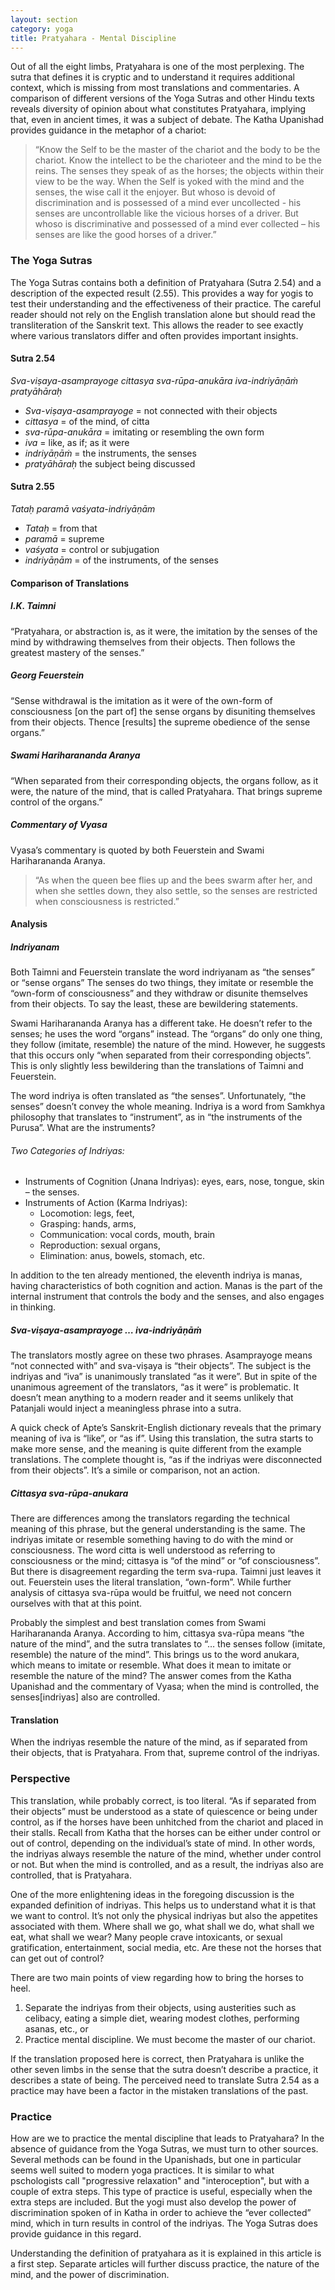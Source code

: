 ```yaml
---
layout: section
category: yoga
title: Pratyahara - Mental Discipline
---
```

Out of all the eight limbs, Pratyahara is one of the most perplexing. The sutra that defines it is cryptic and to understand it requires additional context, which is missing from most translations and commentaries. A comparison of different versions of the Yoga Sutras and other Hindu texts reveals diversity of opinion about what constitutes Pratyahara, implying that, even in ancient times, it was a subject of debate. The Katha Upanishad provides guidance in the metaphor of a chariot:  

>“Know the Self to be the master of the chariot and the body to be the chariot. Know the intellect to be the charioteer and the mind to be the reins. The senses they speak of as the horses; the objects within their view to be the way. When the Self is yoked with the mind and the senses, the wise call it the enjoyer. But whoso is devoid of discrimination and is possessed of a mind ever uncollected - his senses are uncontrollable like the vicious horses of a driver. But whoso is discriminative and possessed of a mind ever collected – his senses are like the good horses of a driver.”

### The Yoga Sutras
The Yoga Sutras contains both a definition of Pratyahara (Sutra 2.54) and a description of the expected result (2.55). This provides a way for yogis to test their understanding and the effectiveness of their practice. The careful reader should not rely on the English translation alone but should read the transliteration of the Sanskrit text. This allows the reader to see exactly where various translators differ and often provides important insights.

#### Sutra 2.54
*Sva-viṣaya-asamprayoge cittasya sva-rūpa-anukāra iva-indriyāṇāṁ pratyāhāraḥ*
- *Sva-viṣaya-asamprayoge* = not connected with their objects
- *cittasya* = of the mind, of citta
- *sva-rūpa-anukāra* = imitating or resembling the own form
- *iva* = like, as if; as it were 
- *indriyāṇāṁ* = the instruments, the senses
- *pratyāhāraḥ* the subject being discussed

#### Sutra 2.55
*Tataḥ paramā vaśyata-indriyāṇām*
- *Tataḥ* = from that
- *paramā* = supreme
- *vaśyata* = control or subjugation
- *indriyāṇām* = of the instruments, of the senses

#### Comparison of Translations
##### I.K. Taimni
“Pratyahara, or abstraction is, as it were, the imitation by the senses of the mind by withdrawing themselves from their objects.
Then follows the greatest mastery of the senses.”

##### Georg Feuerstein
“Sense withdrawal is the imitation as it were of the own-form of consciousness [on the part of] the sense organs by disuniting themselves from their objects.
Thence [results] the supreme obedience of the sense organs.”

##### Swami Hariharananda Aranya
“When separated from their corresponding objects, the organs follow, as it were, the nature of the mind, that is called Pratyahara.
That brings supreme control of the organs.”

##### Commentary of Vyasa
 Vyasa’s commentary is quoted by both Feuerstein and Swami Hariharananda Aranya.  
>“As when the queen bee flies up and the bees swarm after her, and when she settles down, they also settle, so the senses are restricted when consciousness is restricted.”

#### Analysis 
##### Indriyanam
Both Taimni and Feuerstein translate the word indriyanam as “the senses” or “sense organs” The senses do two things, they imitate or resemble the “own-form of consciousness” and they withdraw or disunite themselves from their objects. To say the least, these are bewildering statements. 

Swami Hariharananda Aranya has a different take. He doesn’t refer to the senses; he uses the word “organs” instead. The “organs” do only one thing, they follow (imitate, resemble) the nature of the mind. However, he suggests that this occurs only “when separated from their corresponding objects”. This is only slightly less bewildering than the translations of Taimni and Feuerstein. 

The word indriya is often translated as “the senses”. Unfortunately, “the senses” doesn’t convey the whole meaning. Indriya is a word from Samkhya philosophy that translates to “instrument”, as in “the instruments of the Purusa”. What are the instruments?

###### Two Categories of Indriyas:
- Instruments of Cognition (Jnana Indriyas): eyes, ears, nose, tongue, skin – the senses.  
- Instruments of Action (Karma Indriyas):
    - Locomotion: legs, feet, 
    - Grasping: hands, arms, 
    - Communication: vocal cords, mouth, brain
    - Reproduction: sexual organs, 
    - Elimination: anus, bowels, stomach, etc.

In addition to the ten already mentioned, the eleventh indriya is manas, having characteristics of both cognition and action. Manas is the part of the internal instrument that controls the body and the senses, and also engages in thinking.

##### Sva-viṣaya-asamprayoge … iva-indriyāṇāṁ
The translators mostly agree on these two phrases. Asamprayoge means “not connected with” and sva-viṣaya is “their objects”. The subject is the indriyas and “iva” is unanimously translated “as it were”.  But in spite of the unanimous agreement of the translators, “as it were” is problematic. It doesn’t mean anything to a modern reader and it seems unlikely that Patanjali would inject a meaningless phrase into a sutra.

A quick check of Apte’s Sanskrit-English dictionary reveals that the primary meaning of iva is “like”, or “as if”. Using this translation, the sutra starts to make more sense, and the meaning is quite different from the example translations. The complete thought is, “as if the indriyas were disconnected from their objects”. It’s a simile or comparison, not an action. 

##### Cittasya sva-rūpa-anukara
There are differences among the translators regarding the technical meaning of this phrase, but the general understanding is the same. The indriyas imitate or resemble something having to do with the mind or consciousness. The word citta is well understood as referring to consciousness or the mind; cittasya  is “of the mind” or “of consciousness”. But there is disagreement regarding the term sva-rupa. Taimni just leaves it out. Feuerstein uses the literal translation, “own-form”. While further analysis of cittasya sva-rūpa would be fruitful, we need not concern ourselves with that at this point. 

Probably the simplest and best translation comes from Swami Hariharananda Aranya. According to him, cittasya sva-rūpa means “the nature of the mind”, and the sutra translates to “… the senses follow (imitate, resemble) the nature of the mind”.  This brings us to the word anukara,  which means to imitate or resemble. What does it mean to imitate or resemble the nature of the mind? The answer comes from the Katha Upanishad and the commentary of Vyasa; when the mind is controlled, the senses[indriyas] also are controlled. 

#### Translation
When the indriyas resemble the nature of the mind, as if separated from their objects, that is Pratyahara. From that, supreme control of the indriyas.

### Perspective 
This translation, while probably correct, is too literal. “As if separated from their objects” must be understood as a state of quiescence or being under control, as if the horses have been unhitched from the chariot and placed in their stalls. Recall from Katha that the horses can be either under control or out of control, depending on the individual’s state of mind. In other words, the indriyas always resemble the nature of the mind, whether under control or not. But when the mind is controlled, and as a result, the indriyas also are controlled, that is Pratyahara.

One of the more enlightening ideas in the foregoing discussion is the expanded definition of indriyas. This helps us to understand what it is that we want to control. It’s not only the physical indriyas but also the appetites associated with them.  Where shall we go, what shall we do, what shall we eat, what shall we wear? Many people crave intoxicants, or sexual gratification, entertainment, social media, etc. Are these not the horses that can get out of control? 

There are two main points of view regarding how to bring the horses to heel. 
1.	Separate the indriyas from their objects, using austerities such as celibacy, eating a simple diet, wearing modest clothes, performing asanas, etc., or
2.	Practice mental discipline. We must become the master of our chariot.

If the translation proposed here is correct, then Pratyahara is unlike the other seven limbs in the sense that the sutra doesn’t describe a practice, it describes a state of being. The perceived need to translate Sutra 2.54 as a practice may have been a factor in the mistaken translations of the past. 

### Practice
How are we to practice the mental discipline that leads to Pratyahara? In the absence of guidance from the Yoga Sutras, we must turn to other sources. Several methods can be found in the Upanishads, but one in particular seems well suited to modern yoga practices. It is similar to what pschologists call "progressive relaxation" and "interoception", but with a couple of extra steps. This type of practice is useful, especially when the extra steps are included. But the yogi must also develop the power of discrimination spoken of in Katha in order to achieve the “ever collected” mind, which in turn results in control of the indriyas. The Yoga Sutras does provide guidance in this regard. 

Understanding the definition of pratyahara as it is explained in this article is a first step. Separate articles will further discuss practice, the nature of the mind, and the power of discrimination.
